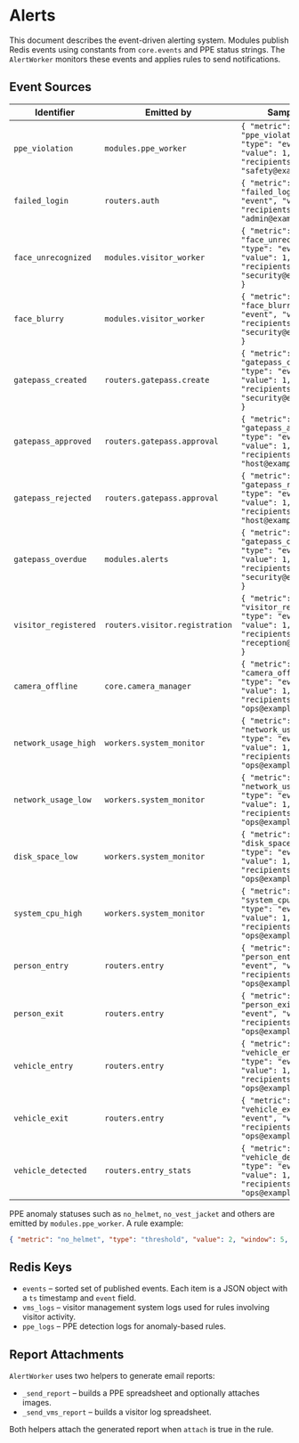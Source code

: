 # Alerts

This document describes the event-driven alerting system. Modules publish
Redis events using constants from `core.events` and PPE status strings. The
`AlertWorker` monitors these events and applies rules to send notifications.

## Event Sources

| Identifier | Emitted by | Sample rule |
|------------|------------|-------------|
| `ppe_violation` | `modules.ppe_worker` | `{ "metric": "ppe_violation", "type": "event", "value": 1, "recipients": "safety@example.com" }` |
| `failed_login` | `routers.auth` | `{ "metric": "failed_login", "type": "event", "value": 1, "recipients": "admin@example.com" }` |
| `face_unrecognized` | `modules.visitor_worker` | `{ "metric": "face_unrecognized", "type": "event", "value": 1, "recipients": "security@example.com" }` |
| `face_blurry` | `modules.visitor_worker` | `{ "metric": "face_blurry", "type": "event", "value": 1, "recipients": "security@example.com" }` |
| `gatepass_created` | `routers.gatepass.create` | `{ "metric": "gatepass_created", "type": "event", "value": 1, "recipients": "security@example.com" }` |
| `gatepass_approved` | `routers.gatepass.approval` | `{ "metric": "gatepass_approved", "type": "event", "value": 1, "recipients": "host@example.com" }` |
| `gatepass_rejected` | `routers.gatepass.approval` | `{ "metric": "gatepass_rejected", "type": "event", "value": 1, "recipients": "host@example.com" }` |
| `gatepass_overdue` | `modules.alerts` | `{ "metric": "gatepass_overdue", "type": "event", "value": 1, "recipients": "security@example.com" }` |
| `visitor_registered` | `routers.visitor.registration` | `{ "metric": "visitor_registered", "type": "event", "value": 1, "recipients": "reception@example.com" }` |
| `camera_offline` | `core.camera_manager` | `{ "metric": "camera_offline", "type": "event", "value": 1, "recipients": "ops@example.com" }` |
| `network_usage_high` | `workers.system_monitor` | `{ "metric": "network_usage_high", "type": "event", "value": 1, "recipients": "ops@example.com" }` |
| `network_usage_low` | `workers.system_monitor` | `{ "metric": "network_usage_low", "type": "event", "value": 1, "recipients": "ops@example.com" }` |
| `disk_space_low` | `workers.system_monitor` | `{ "metric": "disk_space_low", "type": "event", "value": 1, "recipients": "ops@example.com" }` |
| `system_cpu_high` | `workers.system_monitor` | `{ "metric": "system_cpu_high", "type": "event", "value": 1, "recipients": "ops@example.com" }` |
| `person_entry` | `routers.entry` | `{ "metric": "person_entry", "type": "event", "value": 1, "recipients": "ops@example.com" }` |
| `person_exit` | `routers.entry` | `{ "metric": "person_exit", "type": "event", "value": 1, "recipients": "ops@example.com" }` |
| `vehicle_entry` | `routers.entry` | `{ "metric": "vehicle_entry", "type": "event", "value": 1, "recipients": "ops@example.com" }` |
| `vehicle_exit` | `routers.entry` | `{ "metric": "vehicle_exit", "type": "event", "value": 1, "recipients": "ops@example.com" }` |
| `vehicle_detected` | `routers.entry_stats` | `{ "metric": "vehicle_detected", "type": "event", "value": 1, "recipients": "ops@example.com" }` |

PPE anomaly statuses such as `no_helmet`, `no_vest_jacket` and others are
emitted by `modules.ppe_worker`. A rule example:

```json
{ "metric": "no_helmet", "type": "threshold", "value": 2, "window": 5, "recipients": "safety@example.com" }
```

## Redis Keys

* `events` – sorted set of published events. Each item is a JSON object with
  a `ts` timestamp and `event` field.
* `vms_logs` – visitor management system logs used for rules involving
  visitor activity.
* `ppe_logs` – PPE detection logs for anomaly-based rules.

## Report Attachments

`AlertWorker` uses two helpers to generate email reports:

* `_send_report` – builds a PPE spreadsheet and optionally attaches images.
* `_send_vms_report` – builds a visitor log spreadsheet.

Both helpers attach the generated report when `attach` is true in the rule.
